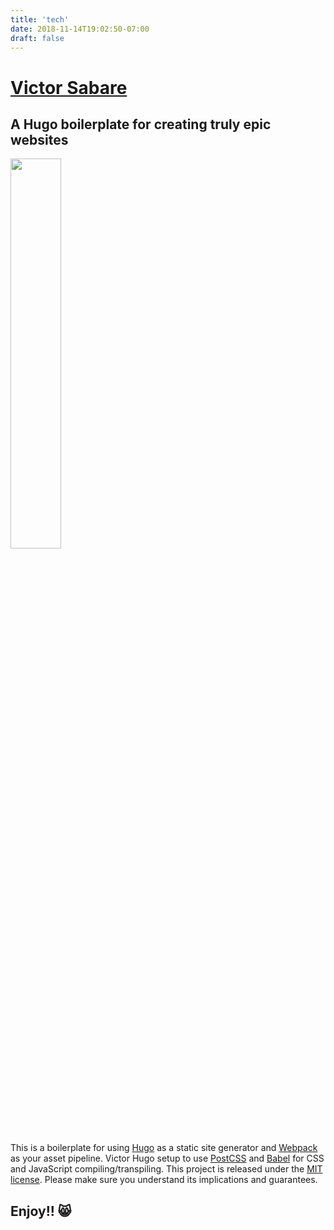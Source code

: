 ```yaml
---
title: 'tech'
date: 2018-11-14T19:02:50-07:00
draft: false
---
```


# [Victor Sabare](https://github.com/netlify-templates/victor-hugo)

## A Hugo boilerplate for creating truly epic websites

<img src="https://d33wubrfki0l68.cloudfront.net/30790d6888bd8af863fb2b5c33a7f337cdbda243/4e867/images/hugo-logo-wide.svg" style="width: 40%" />

This is a boilerplate for using [Hugo](https://gohugo.io/) as a static site generator and [Webpack](https://webpack.js.org/) as your asset pipeline. Victor Hugo setup to use [PostCSS](http://postcss.org/) and [Babel](https://babeljs.io/) for CSS and JavaScript compiling/transpiling. This project is released under the [MIT license](LICENSE). Please make sure you understand its implications and guarantees.

## Enjoy!! 😸
